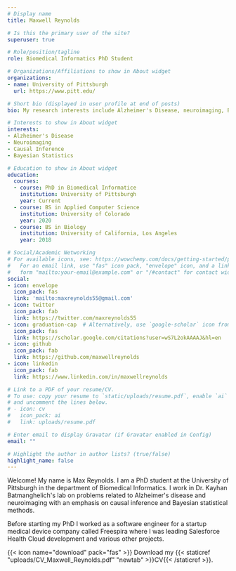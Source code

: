 ```yaml
---
# Display name
title: Maxwell Reynolds

# Is this the primary user of the site?
superuser: true

# Role/position/tagline
role: Biomedical Informatics PhD Student

# Organizations/Affiliations to show in About widget
organizations:
- name: University of Pittsburgh
  url: https://www.pitt.edu/

# Short bio (displayed in user profile at end of posts)
bio: My research interests include Alzheimer's Disease, neuroimaging, Bayesian statistics, and causal inference.

# Interests to show in About widget
interests:
- Alzheimer's Disease
- Neuroimaging
- Causal Inference
- Bayesian Statistics

# Education to show in About widget
education:
  courses:
  - course: PhD in Biomedical Informatice
    institution: University of Pittsburgh
    year: Current
  - course: BS in Applied Computer Science
    institution: University of Colorado
    year: 2020
  - course: BS in Biology
    institution: University of California, Los Angeles
    year: 2018

# Social/Academic Networking
# For available icons, see: https://wowchemy.com/docs/getting-started/page-builder/#icons
#   For an email link, use "fas" icon pack, "envelope" icon, and a link in the
#   form "mailto:your-email@example.com" or "/#contact" for contact widget.
social:
- icon: envelope
  icon_pack: fas
  link: 'mailto:maxreynolds55@gmail.com'
- icon: twitter
  icon_pack: fab
  link: https://twitter.com/maxreynolds55
- icon: graduation-cap  # Alternatively, use `google-scholar` icon from `ai` icon pack
  icon_pack: fas
  link: https://scholar.google.com/citations?user=wS7L2okAAAAJ&hl=en
- icon: github
  icon_pack: fab
  link: https://github.com/maxwellreynolds
- icon: linkedin
  icon_pack: fab
  link: https://www.linkedin.com/in/maxwellreynolds

# Link to a PDF of your resume/CV.
# To use: copy your resume to `static/uploads/resume.pdf`, enable `ai` icons in `params.toml`, 
# and uncomment the lines below.
# - icon: cv
#   icon_pack: ai
#   link: uploads/resume.pdf

# Enter email to display Gravatar (if Gravatar enabled in Config)
email: ""

# Highlight the author in author lists? (true/false)
highlight_name: false
---
```


Welcome! My name is Max Reynolds. I am a PhD student at the University of Pittsburgh in the department of Biomedical Informatics. I work in Dr. Kayhan Batmanghelich's lab on problems related to Alzheimer's disease and neuroimaging with an emphasis on causal inference and Bayesian statistical methods.

Before starting my PhD I worked as a software engineer for a startup medical device company called Freespira where I was leading Salesforce Health Cloud development and various other projects.

{{< icon name="download" pack="fas" >}} Download my {{< staticref "uploads/CV_Maxwell_Reynolds.pdf" "newtab" >}}CV{{< /staticref >}}.

